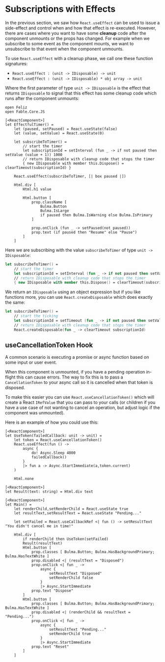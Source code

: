 # Subscriptions with Effects

In the previous section, we saw how `React.useEffect` can be used to issue a side-effect and control when and how that effect is re-executed. However, there are cases where you want to have some **cleanup** code after the component unmounts or the props has changed. For example when we subscribe to some event as the component mounts, we want to unsubscribe to that event when the component unmounts.

To use `React.useEffect` with a cleanup phase, we call one these function signatures:
 - `React.useEffect : (unit -> IDisposable) -> unit`
 - `React.useEffect : (unit -> IDisposable) * obj array -> unit`

Where the first parameter of type `unit -> IDisposable` is the effect that returns `IDisposable` to signal that this effect has some cleanup code which runs after the component unmounts:

```fsharp:effectful-timer
open Feliz
open Fable.Core.JS

[<ReactComponent>]
let EffectfulTimer() =
    let (paused, setPaused) = React.useState(false)
    let (value, setValue) = React.useState(0)

    let subscribeToTimer() =
        // start the timer
        let subscriptionId = setInterval (fun _ -> if not paused then setValue (value + 1)) 1000
        // return IDisposable with cleanup code that stops the timer
        { new IDisposable with member this.Dispose() = clearTimeout(subscriptionId) }

    React.useEffect(subscribeToTimer, [| box paused |])

    Html.div [
        Html.h1 value

        Html.button [
            prop.className [
                Bulma.Button
                Bulma.IsLarge
                if paused then Bulma.IsWarning else Bulma.IsPrimary
            ]

            prop.onClick (fun _ -> setPaused(not paused))
            prop.text (if paused then "Resume" else "Pause")
        ]
    ]
```
Here we are subscribing with the value `subscribeToTimer` of type `unit -> IDisposable`:
```fsharp
let subscribeToTimer() =
    // start the timer
    let subscriptionId = setInterval (fun _ -> if not paused then setValue (value + 1)) 1000
    // return IDisposable with cleanup code that stops the timer
    { new IDisposable with member this.Dispose() = clearTimeout(subscriptionId) }
```
We return an `IDisposable` using an object expression but if you like functions more, you can use `React.createDisposable` which does exactly the same:
```fsharp
let subscribeToTimer() =
    // start the ticking
    let subscriptionId = setTimeout (fun _ -> if not paused then setValue (value + 1)) 1000
    // return IDisposable with cleanup code that stops the timer
    React.createDisposable(fun _ -> clearTimeout subscriptionId)
```

## useCancellationToken Hook

A common scenario is executing a promise or async function based on some
input or user event.

When this component is unmounted, if you have a pending operation in-flight
this can cause errors. The way to fix this is to pass a `CancellationToken`
to your async call so it is cancelled when that token is disposed.

To make this easier you can use `React.useCancellationToken()` which will
create a React `IRefValue` that you can pass to your calls (or children
if you have a use case of not wanting to cancel an operation, but adjust logic
if the component was unmounted).

Here is an example of how you could use this:

```fsharp:effectful-usecancellationtoken
[<ReactComponent>]
let UseToken(failedCallback: unit -> unit) =
    let token = React.useCancellationToken()
    React.useEffect(fun () ->
        async {
            do! Async.Sleep 4000
            failedCallback()
        }
        |> fun a -> Async.StartImmediate(a,token.current)
    )

    Html.none

[<ReactComponent>]
let Result(text: string) = Html.div text

[<ReactComponent>]
let Main() =
    let renderChild,setRenderChild = React.useState true
    let resultText,setResultText = React.useState "Pending..."

    let setFailed = React.useCallbackRef <| fun () -> setResultText "You didn't cancel me in time!"

    Html.div [
        if renderChild then UseToken(setFailed)
        Result(resultText)
        Html.button [
            prop.classes [ Bulma.Button; Bulma.HasBackgroundPrimary; Bulma.HasTextWhite ]
            prop.disabled <| (resultText = "Disposed")
            prop.onClick <| fun _ ->
                async {
                    setResultText "Disposed"
                    setRenderChild false
                }
                |> Async.StartImmediate
            prop.text "Dispose"
        ]
        Html.button [
            prop.classes [ Bulma.Button; Bulma.HasBackgroundPrimary; Bulma.HasTextWhite ]
            prop.disabled <| (renderChild && resultText = "Pending...")
            prop.onClick <| fun _ ->
                async {
                    setResultText "Pending..."
                    setRenderChild true
                }
                |> Async.StartImmediate
            prop.text "Reset"
        ]
    ]
```
